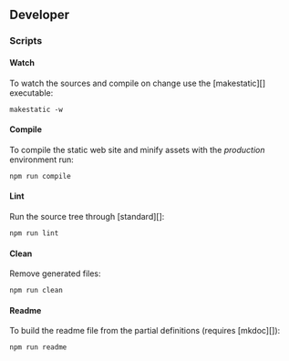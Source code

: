 ## Developer

### Scripts

#### Watch

To watch the sources and compile on change use the [makestatic][] executable:

```
makestatic -w
```

#### Compile

To compile the static web site and minify assets with the *production* environment run:

```
npm run compile
```

#### Lint

Run the source tree through [standard][]:

```
npm run lint
```

#### Clean

Remove generated files:

```
npm run clean
```

#### Readme

To build the readme file from the partial definitions (requires [mkdoc][]):

```
npm run readme
```


